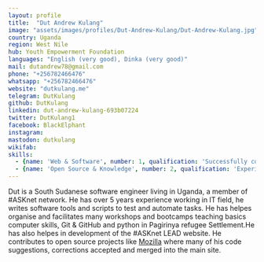 ```yaml
---
layout: profile
title:  "Dut Andrew Kulang"
image: "assets/images/profiles/Dut-Andrew-Kulang/Dut-Andrew-Kulang.jpg"
country: Uganda
region: West Nile
hub: Youth Empowerment Foundation
languages: "English (very good), Dinka (very good)"
mail: dutandrew78@gmail.com
phone: "+256782466476"
whatsapp: "+256782466476"
website: "dutkulang.me"
telegram: DutKulang
github: DutKulang
linkedin: dut-andrew-kulang-693b07224
twitter: DutKulang1
facebook: BlackElphant
instagram: 
mastodon: dutkulang
wikifab:
skills:
  - {name: 'Web & Software', number: 1, qualification: 'Successfully completed the courses "[Python for Beginners](../../assets/images/profiles/Dut-Andrew-Kulang/Python-for-Beginners.jpg)" and "[Coding for Marketers](../../assets/images/profiles/Dut-Andrew-Kulang/coding-for-marketers.jpg)" on sololearn<br />Successfully completed the course "[Web Design](../../assets/images/profiles/Dut-Andrew-Kulang/html.jpg)" on sololearn'}
  - {name: 'Open Source & Knowledge', number: 2, qualification: 'Experience using Git, Github, Linux'}
---
```


Dut is a South Sudanese software engineer living in Uganda, a member of #ASKnet network. He has over 5 years experience working in IT field,  he writes software tools and scripts to test and automate tasks. He has helpes organise and facilitates many workshops and bootcamps teaching basics computer skills,  Git & GitHub and python in Pagirinya refugee Settlement.He has also helpes in development of the #ASKnet LEAD website. He contributes to open source projects like [Mozilla](https://developer.mozilla.org) where many of his code suggestions, corrections accepted and merged into the main site.
